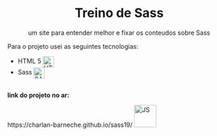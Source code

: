<body >
    <h1 align = 'center'><strong>Treino de Sass</strong></h1>
    <p align = 'center'>um site para entender melhor e fixar os conteudos sobre Sass</p>
    <p>Para o projeto usei as seguintes tecnologias:</p>
    <div>
        <ul>
         <li>HTML 5 <img align="center" width="25px" alt="HTML5" src="https://i.imgur.com/BzwyCup.png"></li>
         <li>Sass <img align="center" width="25px" alt="SASS" src="https://imgur.com/a/EYCvDch.png"></li>
        </ul>
    </div>
  <h2></h2>
  <p><strong>link do projeto no ar:</p></strong> 
  <div>
  https://charlan-barneche.github.io/sass19/ <img align="bottom" width="50px" alt="JS" src="https://media.giphy.com/media/9366IYNrJIFZeEyiwt/giphy.gif">
  <h2></h2>
  </div>  
</body>
